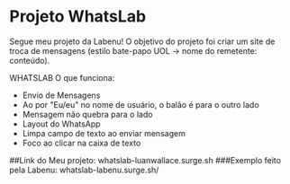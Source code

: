 # Projeto WhatsLab
Segue meu projeto da Labenu! O objetivo do projeto foi criar um site de troca de mensagens (estilo bate-papo UOL -> nome do remetente: conteúdo).

WHATSLAB
O que funciona:
- Envio de Mensagens
- Ao por "Eu/eu" no nome de usuário, o balão é para o outro lado
- Mensagem não quebra para o lado
- Layout do WhatsApp
- Limpa campo de texto ao enviar mensagem
- Foco ao clicar na caixa de texto

##Link do Meu projeto: whatslab-luanwallace.surge.sh
###Exemplo feito pela Labenu: whatslab-labenu.surge.sh/
